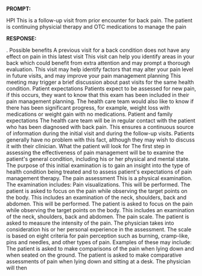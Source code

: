**PROMPT:**

HPI This is a follow-up visit from prior encounter for back pain. The patient is continuing physicial therapy and OTC medications to manage the pain

**RESPONSE:**

 .  Possible benefits  A previous visit for a back condition does not have any effect on pain in this latest visit  This visit can help you identify areas in your back which could benefit from extra attention and may prompt a thorough evaluation.  This visit may help identify factors that may alter your pain level in future visits, and may improve your pain management planning  This meeting may trigger a brief discussion about past visits for the same health condition.  Patient expectations  Patients expect to be assessed for new pain, if this occurs, they want to know that this exam has been included in their pain management planning. The health care team would also like to know if there has been significant progress, for example, weight loss with medications or weight gain with no medications.  Patient and family expectations  The health care team will be in regular contact with the patient who has been diagnosed with back pain. This ensures a continuous source of information during the initial visit and during the follow-up visits. Patients generally have no problem with this fact, although they may wish to discuss it with their clinician.  What the patient will look for  The first step in assessing the effectiveness of pain management will be to examine the patient's general condition, including his or her physical and mental state. The purpose of this initial examination is to gain an insight into the type of health condition being treated and to assess patient's expectations of pain management therapy.  The pain assessment  This is a physical examination. The examination includes:  Pain visualizations. This will be performed. The patient is asked to focus on the pain while observing the target points on the body. This includes an examination of the neck, shoulders, back and abdomen.  This will be performed. The patient is asked to focus on the pain while observing the target points on the body. This includes an examination of the neck, shoulders, back and abdomen. The pain scale. The patient is asked to measure the intensity of the pain. The physician takes into consideration his or her personal experience in the assessment. The scale is based on eight criteria for pain perception such as burning, cramp-like, pins and needles, and other types of pain. Examples of these may include:  The patient is asked to make comparisons of the pain when lying down and when seated on the ground.  The patient is asked to make comparative assessments of pain when lying down and sitting at a desk.  The physician will then